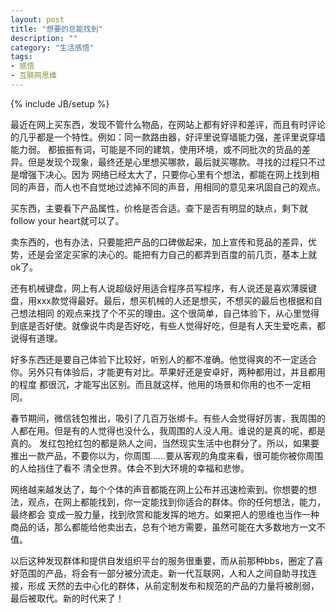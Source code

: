 ```yaml
---
layout: post
title: "想要的总能找到"
description: ""
category: "生活感悟"
tags: 
- 感悟
- 互联网思维
---
```

{% include JB/setup %}

最近在网上买东西，发现不管什么物品，在网站上都有好评和差评，而且有时评论的几乎都是一个特性。例如：同一款路由器，好评里说穿墙能力强，差评里说穿墙能力弱。
都振振有词，可能是不同的建筑，使用环境，或不同批次的货品的差异。但是发现个现象，最终还是心里想买哪款，最后就买哪款。寻找的过程只不过是增强下决心。因为
网络已经太大了，只要你心里有个想法，都能在网上找到相同的声音，而人也不自觉地过滤掉不同的声音，用相同的意见来巩固自己的观点。

买东西，主要看下产品属性，价格是否合适。查下是否有明显的缺点，剩下就follow your heart就可以了。

卖东西的，也有办法，只要能把产品的口碑做起来，加上宣传和竞品的差异，优势，还是会坚定买家的决心的。能把有力自己的都弄到百度的前几页，基本上就ok了。

还有机械键盘，网上有人说超级好用适合程序员写程序，有人说还是喜欢薄膜键盘，用xxx款觉得最好。最后，想买机械的人还是想买，不想买的最后也根据和自己想法相同
的观点来找了个不买的理由。这个很简单，自己体验下，从心里觉得到底是否好使。就像说牛肉是否好吃，有些人觉得好吃，但是有人天生爱吃素，都说得有道理。

好多东西还是要自己体验下比较好，听别人的都不准确。他觉得爽的不一定适合你。另外只有体验后，才能更有对比。苹果好还是安卓好，两种都用过，并且都用的程度
都很沉，才能写出区别。而且就这样，他用的场景和你用的也不一定相同。

春节期间，微信钱包推出，吸引了几百万张绑卡。有些人会觉得好厉害，我周围的人都在用。但是有的人觉得也没什么，我周围的人没人用。谁说的是真的呢，都是真的。
发红包抢红包的都是熟人之间，当然现实生活中也群分了。所以，如果要推出一款产品，不要你以为，你周围……要从客观的角度来看，很可能你被你周围的人给挡住了看不
清全世界。体会不到大环境的幸福和悲惨。

网络越来越发达了，每个个体的声音都能在网上公布并迅速检索到。你想要的想法，观点，在网上都能找到，你一定能找到你适合的群体。你的任何想法，能力，最终都会
变成一股力量，找到欣赏和能发挥的地方。如果把人的思维也当作一种商品的话，那么都能给他卖出去，总有个地方需要，虽然可能在大多数地方一文不值。

以后这种发现群体和提供自发组织平台的服务很重要，而从前那种bbs，圈定了喜好范围的产品，将会有一部分被分流走。新一代互联网，人和人之间自助寻找连接，形成
天然的去中心化的群体，从前定制发布和规范的产品的力量将被削弱，最后被取代。新的时代来了！
